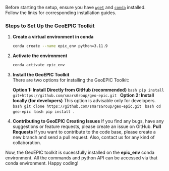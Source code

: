 <!-- ## <strong>Installation</strong> -->
Before starting the setup, ensure you have [`wget`](https://cloudcone.com/docs/article/the-linux-wget-command/) and [`conda`](https://docs.conda.io/projects/conda/en/latest/user-guide/install/linux.html) installed. <br> Follow the links for corresponding installation guides.

### Steps to Set Up the GeoEPIC Toolkit

1. **Create a virtual environment in conda**
    ```bash
    conda create --name epic_env python=3.11.9
    ```
2. **Activate the environment**
    ```bash
    conda activate epic_env
    ```

3. **Install the GeoEPIC Toolkit**  
   There are two options for installing the GeoEPIC Toolkit:

    **Option 1: Install Directly from GitHub (recommended)**
        ```bash
        pip install git+https://github.com/smarsGroup/geo-epic.git
        ```
    **Option 2: Install locally (for developers)**
        This option is advisable only for developers.
        ```bash
        git clone https://github.com/smarsGroup/geo-epic.git
        ```
        ```bash
        cd geo-epic
        ```
        ```bash
        pip install .
        ```

4. **Contributing to GeoEPIC**
  **Creating Issues**
  If you find any bugs, have any suggestions or feature requests, please create an issue on GitHub.
  **Pull Requests**
  If you want to contribute to the code base, please create a new branch and send a pull request.
  Also, contact us for any kind of collaboration.

Now, the GeoEPIC toolkit is sucessfully installed on the **epic_env** conda environment. All the commands and python API can be accessed via that conda environment. Happy coding!
